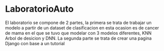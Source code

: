 # LaboratorioAuto

El laboratorio se compone de 2 partes, la primera se trata de trabajar un modelo a partir de un dataset de clasificacion en esta ocasion es de cancer de mama en el que se tuvo que modelar con 3 modelos diferentes, KNN Arbol de desicion y DNN. 
La segunda parte se trata de crear una pagina Django con base a un tutorial
